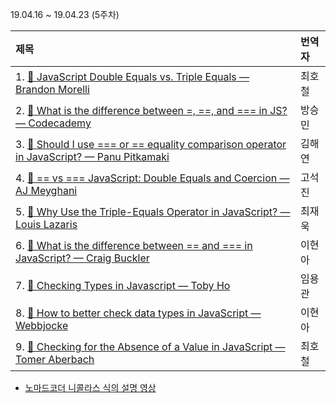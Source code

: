 19.04.16 ~ 19.04.23 (5주차)

| 제목                                                                                                                                        | 번역자   |
| :------------------------------------------------------------------------------------------------------------------------------------------ | :------- |
| 1. [📜 JavaScript Double Equals vs. Triple Equals — Brandon Morelli](https://codeburst.io/javascript-double-equals-vs-triple-equals-61d4ce5a121a)            | 최호철   |
| 2. [📜 What is the difference between =, ==, and === in JS? — Codecademy](https://www.codecademy.com/en/forum_questions/558ea4f5e39efed371000508)       | 방승민   |
| 3. [📜 Should I use === or == equality comparison operator in JavaScript? — Panu Pitkamaki](https://bytearcher.com/articles/equality-comparison-operator-javascript/)                    | 김해연  |
| 4. [📜 == vs === JavaScript: Double Equals and Coercion — AJ Meyghani](https://www.codementor.io/javascript/tutorial/double-equals-and-coercion-in-javascript) | 고석진 |
| 5. [📜 Why Use the Triple-Equals Operator in JavaScript? — Louis Lazaris](https://www.impressivewebs.com/why-use-triple-equals-javascipt/)      | 최재욱     |
| 6. [📜 What is the difference between == and === in JavaScript? — Craig Buckler](https://www.oreilly.com/learning/what-is-the-difference-between-and-in-javascript)   | 이현아   |
| 7. [📜 Checking Types in Javascript — Toby Ho](http://tobyho.com/2011/01/28/checking-types-in-javascript/)                   | 임용관   |
| 8. [📜 How to better check data types in JavaScript — Webbjocke](https://webbjocke.com/javascript-check-data-types/) | 이현아 |
| 9. [📜 Checking for the Absence of a Value in JavaScript — Tomer Aberbach](https://tomeraberba.ch/html/post/checking-for-the-absence-of-a-value-in-javascript.html) | 최호철 |

- [노마드코더 니콜라스 식의 설명 영상](https://www.youtube.com/watch?v=QkFkFqg-J04)
